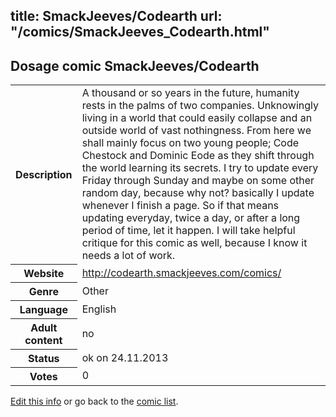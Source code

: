 title: SmackJeeves/Codearth
url: "/comics/SmackJeeves_Codearth.html"
---
Dosage comic SmackJeeves/Codearth
-----------------------------------------

<p id="msg"></p>
<script type="text/javascript">
if (window.location.search === '?edit_info_mail=sent_ok') {
  var elem = document.getElementById("msg");
  elem.innerHTML = 'Edited information sucessfully sent for review, which is usually done daily. Thanks!';
  elem.className = 'ok';
}
</script>
<table class="comicinfo">
<tr>
<th>Description</th><td>A thousand or so years in the future, humanity rests in the palms of two companies. Unknowingly living in a world that could easily collapse and an outside world of vast nothingness. From here we shall mainly focus on two young people; Code Chestock and Dominic Eode as they shift through the world learning its secrets. I try to update every Friday through Sunday and maybe on some other random day, because why not? basically I update whenever I finish a page. So if that means updating everyday, twice a day, or after a long period of time, let it happen. I will take helpful critique for this comic as well, because I know it needs a lot of work.</td>
</tr>
<tr>
<th>Website</th><td><a href="http://codearth.smackjeeves.com/comics/">http://codearth.smackjeeves.com/comics/</a></td>
</tr>
<tr>
<th>Genre</th><td>Other</td>
</tr>
<tr>
<th>Language</th><td>English</td>
</tr>
<tr>
<th>Adult content</th><td>no</td>
</tr>
<tr>
<th>Status</th><td>ok on 24.11.2013</td>
</tr>
<tr>
<th>Votes</th><td>0</td>
</tr>
</table>

[Edit this info](SmackJeeves_Codearth_edit.html) or go back to the [comic list](../comic-index.html).
